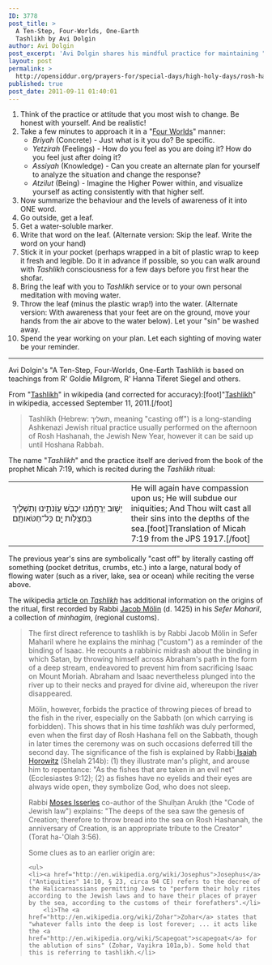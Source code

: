 ```yaml
---
ID: 3778
post_title: >
  A Ten-Step, Four-Worlds, One-Earth
  Tashlikh by Avi Dolgin
author: Avi Dolgin
post_excerpt: 'Avi Dolgin shares his mindful practice for maintaining "<em>tashlikh consciousness</em>" in the days leading up to Rosh Hashanah.'
layout: post
permalink: >
  http://opensiddur.org/prayers-for/special-days/high-holy-days/rosh-hashanah/a-ten-step-four-worlds-one-earth-tashlikh/
published: true
post_date: 2011-09-11 01:40:01
---
```

<div class="english">
<ol>
    <li>Think of the practice or attitude that you most wish to change. Be honest with yourself. And be realistic!</li>
    <li>Take a few minutes to approach it in a "<a href="http://en.wikipedia.org/wiki/Four_worlds">Four Worlds</a>" manner:
<ul>
    <li><em>Briyah</em> (Concrete) - Just what is it you do? Be specific.</li>
    <li><em>Yetzirah</em> (Feelings) - How do you feel as you are doing it? How do you feel just after doing it?</li>
    <li><em>Assiyah</em> (Knowledge) - Can you create an alternate plan for yourself to analyze the situation and change the response?</li>
    <li><em>Atzilut</em> (Being) - Imagine the Higher Power within, and visualize yourself as acting consistently with that higher self.</li>
</ul>
</li>
    <li>Now summarize the behaviour and the levels of awareness of it into ONE word.</li>
    <li>Go outside, get a leaf.</li>
    <li>Get a water-soluble marker.</li>
    <li>Write that word on the leaf. (Alternate version: Skip the leaf. Write the word on your hand)</li>
    <li>Stick it in your pocket (perhaps wrapped in a bit of plastic wrap to keep it fresh and legible. Do it in advance if possible, so you can walk around with <em>Tashlikh</em> consciousness for a few days before you first hear the shofar.</li>
    <li>Bring the leaf with you to <em>Tashlikh</em> service or to your own personal meditation with moving water.</li>
    <li>Throw the leaf (minus the plastic wrap!) into the water. (Alternate version: With awareness that your feet are on the ground, move your hands from the air above to the water below). Let your "sin" be washed away.</li>
    <li>Spend the year working on your plan. Let each sighting of moving water be your reminder.</li>
</ol>
</div>

<hr />

Avi Dolgin's "A Ten-Step, Four-Worlds, One-Earth Tashlikh is based on teachings from R' Goldie Milgrom, R' Hanna Tiferet Siegel and others.

From "<a href="http://en.wikipedia.org/wiki/Tashlikh">Tashlikh</a>" in wikipedia (and corrected for accuracy):[foot]"<a href="http://en.wikipedia.org/wiki/Tashlikh">Tashlikh</a>" in wikipedia, accessed September 11, 2011.[/foot]

<blockquote>Tashlikh (Hebrew: תשליך‎, meaning "casting off") is a long-standing Ashkenazi Jewish ritual practice usually performed on the afternoon of Rosh Hashanah, the Jewish New Year, however it can be said up until Hoshana Rabbah.</blockquote>

The name "<em>Tashlikh</em>" and the practice itself are derived from the book of the prophet Micah 7:19, which is recited during the <em>Tashlikh</em> ritual:

<table style="margin-left: auto;margin-right: auto;">
<tbody>
<tr>
<td width="46%">
<div class="liturgy"><span lang="he">
יָשׁ֣וּב יְרַֽחֲמֵ֔נוּ 
יִכְבֹּ֖שׁ עֲוֹֽנֹתֵ֑ינוּ 
וְתַשְׁלִ֛יךְ בִּמְצֻלֹ֥ות יָ֖ם כָּל־חַטֹּאותָֽם׃
</span></div></td>
 
<td width="53%"><div class="english">
He will again have compassion upon us;
He will subdue our iniquities;
And Thou wilt cast all their sins into the depths of the sea.[foot]Translation of Micah 7:19 from the JPS 1917.[/foot]
</td>
</tr>
</tbody>
</tbody></tbody></table>

The previous year's sins are symbolically "cast off" by literally casting off something (pocket detritus, crumbs, etc.) into a large, natural body of flowing water (such as a river, lake, sea or ocean) while reciting the verse above.

The wikipedia <a href="http://en.wikipedia.org/wiki/Tashlikh">article on <em>Tashlikh</em></a> has additional information on the origins of the ritual, first recorded by Rabbi <a href="http://en.wikipedia.org/wiki/Jacob_M%C3%B6lin">Jacob Mölin</a> (d. 1425) in his <em>Sefer Maharil</em>, a collection of <em>minhagim</em>, (regional customs).

<blockquote>The first direct reference to tashlikh is by Rabbi Jacob Mölin in Sefer Maharil where he explains the minhag ("custom") as a reminder of the binding of Isaac. He recounts a rabbinic midrash about the binding in which Satan, by throwing himself across Abraham's path in the form of a deep stream, endeavored to prevent him from sacrificing Isaac on Mount Moriah. Abraham and Isaac nevertheless plunged into the river up to their necks and prayed for divine aid, whereupon the river disappeared.

Mölin, however, forbids the practice of throwing pieces of bread to the fish in the river, especially on the Sabbath (on which carrying is forbidden). This shows that in his time <em>tashlikh</em> was duly performed, even when the first day of Rosh Hashana fell on the Sabbath, though in later times the ceremony was on such occasions deferred till the second day. The significance of the fish is explained by Rabbi<a href="http://en.wikipedia.org/wiki/Isaiah_Horowitz"> Isaiah Horowitz</a> (Shelah 214b): (1) they illustrate man's plight, and arouse him to repentance: "As the fishes that are taken in an evil net" (Ecclesiastes 9:12); (2) as fishes have no eyelids and their eyes are always wide open, they symbolize God, who does not sleep.

Rabbi <a href="http://en.wikipedia.org/wiki/Moses_Isserles">Moses Isserles</a> co-author of the Shulḥan Arukh (the "Code of Jewish law") explains: "The deeps of the sea saw the genesis of Creation; therefore to throw bread into the sea on Rosh Hashanah, the anniversary of Creation, is an appropriate tribute to the Creator" (Torat ha-'Olah 3:56).

Some clues as to an earlier origin are:

    <ul>
    <li><a href="http://en.wikipedia.org/wiki/Josephus">Josephus</a> ("Antiquities" 14:10, § 23, circa 94 CE) refers to the decree of the Halicarnassians permitting Jews to "perform their holy rites according to the Jewish laws and to have their places of prayer by the sea, according to the customs of their forefathers".</li>
        <li>The <a href="http://en.wikipedia.org/wiki/Zohar">Zohar</a> states that "whatever falls into the deep is lost forever; ... it acts like the <a href="http://en.wikipedia.org/wiki/Scapegoat">scapegoat</a> for the ablution of sins" (Zohar, Vayikra 101a,b). Some hold that this is referring to tashlikh.</li>
</ul>
</blockquote>